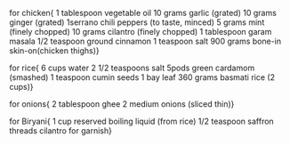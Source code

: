 for chicken{
1 tablespoon           vegetable oil
10 grams               garlic (grated)
10 grams               ginger (grated)
1serrano               chili peppers (to taste, minced)
5 grams                mint (finely chopped)
10 grams               cilantro (finely chopped)
1 tablespoon           garam masala
1/2 teaspoon           ground cinnamon
1 teaspoon             salt
900 grams              bone-in skin-on(chicken thighs)}


for rice{
6 cups                 water
2 1/2 teaspoons        salt
5pods                  green cardamom (smashed)
1 teaspoon             cumin seeds
1                      bay leaf
360 grams              basmati rice (2 cups)}


for onions{
2 tablespoon           ghee
2                      medium onions (sliced thin)}


for Biryani{
1 cup                  reserved boiling liquid (from rice)
1/2 teaspoon           saffron threads
cilantro               for garnish}